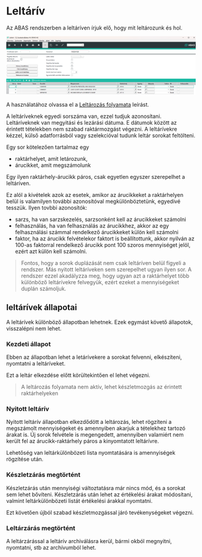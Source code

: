 # Leltárív

Az ABAS rendszerben a leltáríven írjuk elő, hogy mit leltározunk és hol.

![Leltárív](image-1.png)

A használatához olvassa el a [Leltározás folyamata](leltarozas-folyamata.md) leírást.

A leltáríveknek egyedi sorszáma van, ezzel tudjuk azonosítani.
Leltáríveknek van megyitási és lezárási dátuma. E dátumok között az érintett tételekben nem szabad raktármozgást végezni.
A leltárívekre kézzel, külső adatforrásból vagy szelekcióval tudunk leltár sorokat feltölteni.

Egy sor kötelezően tartalmaz egy 
- raktárhelyet, amit letározunk,
- árucikket, amit megszámolunk

Egy ilyen raktárhely-árucikk páros, csak egyetlen egyszer szerepelhet a leltáríven. 

Ez alól a kivételek azok az esetek, amikor az árucikkeket a raktárhelyen belül is valamilyen további azonosítóval megkülönböztetünk, egyedivé tesszük.
Ilyen tovbbi azonosítók:
- sarzs, ha van sarzskezelés, sarzsonként kell az árucikkeket számolni
- felhasználás, ha van felhasználás az árucikkhez, akkor az egy felhasználási számmal rendelkező árucikkeket külön kell számolni
- faktor, ha az árucikk felvételekor faktort is beállítottunk, akkor nyilván az 100-as faktorral rendelkező árucikk pont 100 szoros mennyiséget jelöl, ezért azt külön kell számolni.

> Fontos, hogy a sorok duplázását nem csak leltáríven belül figyeli a rendszer. Más nyitott leltáríveken sem szerepelhet ugyan ilyen sor. A rendszer ezzel akadályzza meg, hogy ugyan azt a raktárhelyet több különböző leltárívekre felvegyük, ezért ezeket a mennyiségeket duplán számoljuk.

## leltárívek állapotai

A leltárívek különböző állapotban lehetnek. Ezek egymást követő állapotok, visszalépni nem lehet.

### Kezdeti állapot

Ebben az állapotban lehet a letárívekere a sorokat felvenni, elkészíteni, nyomtatni a leltáríveket.

Ezt a leltár elkezdése előtt körültekintően el lehet végezni.

> A leltározás folyamata nem aktív, lehet készletmozgás az érintett raktárhelyeken

### Nyitott leltárív

Nyitott leltárív állapotban elkezdődött a leltározás, lehet rögzíteni a megszámolt mennyiségeket és amennyiben akarjuk a tételekhez tartozó árakat is.
Új sorok felvétele is megengedett, amennyiben valamiért nem került fel az árucikk-raktárhely páros a kinyomtatott leltárívre.

Lehetőség van leltárkülönbözeti lista nyomtatására is amennyiségek rögzítése után.

### Készletzárás megtörtént

Készletzárás után mennyiségi változtatásra már nincs mód, és a sorokat sem lehet bővíteni.
Készletzárás után lehet az értékelési árakat módosítani, valmint leltárkülönbözeti listát értékelési árakkal nyomtatni.

Ezt követően újból szabad készletmozgással járó tevékenységeket végezni.

### Leltárzárás megtörtént

A leltárzárással a leltárív archiválásra kerül, bármi okból megnyitni, nyomtatni, stb az archívumból lehet.
